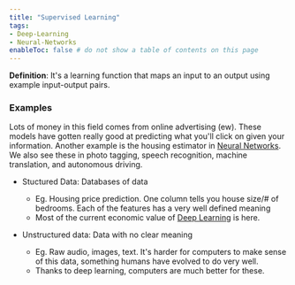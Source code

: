 ```yaml
---
title: "Supervised Learning"
tags:
- Deep-Learning
- Neural-Networks
enableToc: false # do not show a table of contents on this page
---
```

**Definition**: It's a learning function that maps an input to an output using example input-output pairs. 

### Examples
Lots of money in this field comes from online advertising (ew). These models have gotten really good at predicting what you'll click on given your information. Another example is the housing estimator in [Neural Networks](ai/Neural%20Networks.md). We also see these in photo tagging, speech recognition, machine translation, and autonomous driving. 

- Stuctured Data: Databases of data
	- Eg. Housing price prediction. One column tells you house size/# of bedrooms. Each of the features has a very well defined meaning
	- Most of the current economic value of [Deep Learning](ai/Deep%20Learning.md) is here.

- Unstructured data: Data with no clear meaning
	- Eg. Raw audio, images, text. It's harder for computers to make sense of this data, something humans have evolved to do very well.
	- Thanks to deep learning, computers are much better for these. 